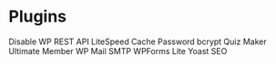 # Plugins
Disable WP REST API
LiteSpeed Cache
Password bcrypt
Quiz Maker
Ultimate Member
WP Mail SMTP
WPForms Lite
Yoast SEO

